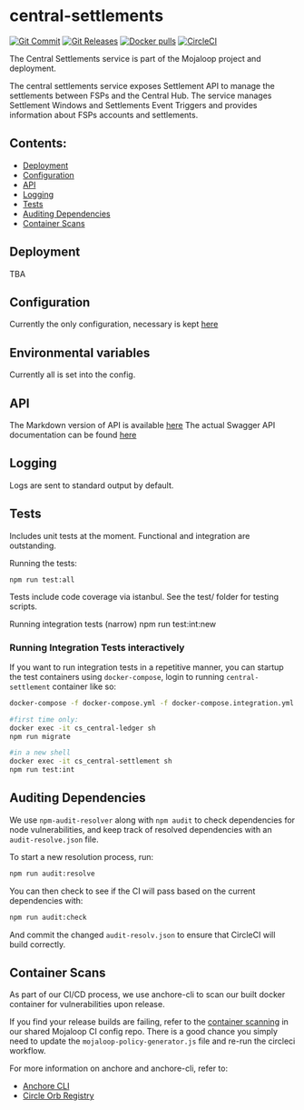 # central-settlements
[![Git Commit](https://img.shields.io/github/last-commit/mojaloop/central-settlement.svg?style=flat)](https://github.com/mojaloop/central-settlement/commits/master)
[![Git Releases](https://img.shields.io/github/release/mojaloop/central-settlement.svg?style=flat)](https://github.com/mojaloop/central-settlement/releases)
[![Docker pulls](https://img.shields.io/docker/pulls/mojaloop/central-settlement.svg?style=flat)](https://hub.docker.com/r/mojaloop/central-settlement)
[![CircleCI](https://circleci.com/gh/mojaloop/central-settlement.svg?style=svg)](https://app.circleci.com/pipelines/github/mojaloop/central-settlement)


The Central Settlements service is part of the Mojaloop project and deployment.

The central settlements service exposes Settlement API to manage the settlements between FSPs and the Central Hub.
The service manages Settlement Windows and Settlements Event Triggers and provides information about FSPs accounts and settlements.

## Contents:

- [Deployment](#deployment)
- [Configuration](#configuration)
- [API](#api)
- [Logging](#logging)
- [Tests](#tests)
- [Auditing Dependencies](#auditing-dependencies)
- [Container Scans](#container-scans)

## Deployment

TBA

## Configuration

Currently the only configuration, necessary is kept [here](./config/default.json)

## Environmental variables

Currently all is set into the config.

## API

The Markdown version of API is available [here](./APIDefinition.md)
The actual Swagger API documentation can be found [here](./src/interface/swagger.json)

## Logging

Logs are sent to standard output by default.

## Tests

Includes unit tests at the moment. Functional and integration are outstanding.

Running the tests:

    npm run test:all

Tests include code coverage via istanbul. See the test/ folder for testing scripts.

Running integration tests (narrow)
    npm run test:int:new
### Running Integration Tests interactively

If you want to run integration tests in a repetitive manner, you can startup the test containers using `docker-compose`, login to running `central-settlement` container like so:

```bash
docker-compose -f docker-compose.yml -f docker-compose.integration.yml up

#first time only:
docker exec -it cs_central-ledger sh
npm run migrate

#in a new shell
docker exec -it cs_central-settlement sh
npm run test:int
```

## Auditing Dependencies

We use `npm-audit-resolver` along with `npm audit` to check dependencies for node vulnerabilities, and keep track of resolved dependencies with an `audit-resolve.json` file.

To start a new resolution process, run:
```bash
npm run audit:resolve
```

You can then check to see if the CI will pass based on the current dependencies with:
```bash
npm run audit:check
```

And commit the changed `audit-resolv.json` to ensure that CircleCI will build correctly.

## Container Scans

As part of our CI/CD process, we use anchore-cli to scan our built docker container for vulnerabilities upon release.

If you find your release builds are failing, refer to the [container scanning](https://github.com/mojaloop/ci-config#container-scanning) in our shared Mojaloop CI config repo. There is a good chance you simply need to update the `mojaloop-policy-generator.js` file and re-run the circleci workflow.

For more information on anchore and anchore-cli, refer to:
- [Anchore CLI](https://github.com/anchore/anchore-cli)
- [Circle Orb Registry](https://circleci.com/orbs/registry/orb/anchore/anchore-engine)

